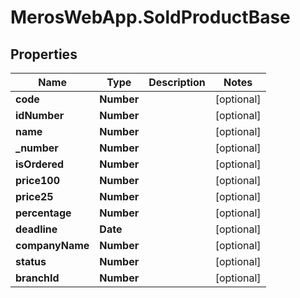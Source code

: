 # MerosWebApp.SoldProductBase

## Properties
Name | Type | Description | Notes
------------ | ------------- | ------------- | -------------
**code** | **Number** |  | [optional] 
**idNumber** | **Number** |  | [optional] 
**name** | **Number** |  | [optional] 
**_number** | **Number** |  | [optional] 
**isOrdered** | **Number** |  | [optional] 
**price100** | **Number** |  | [optional] 
**price25** | **Number** |  | [optional] 
**percentage** | **Number** |  | [optional] 
**deadline** | **Date** |  | [optional] 
**companyName** | **Number** |  | [optional] 
**status** | **Number** |  | [optional] 
**branchId** | **Number** |  | [optional] 
